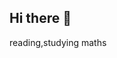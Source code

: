 ## Hi there 👋
reading,studying maths
<!--
**XieYan08242031/XieYan08242031** is a ✨ _special_ ✨ repository because its `README.md` (this file) appears on your GitHub profile.

Here are some ideas to get you started:

>study
- 🌱 I’m currently learning ...
- 👯 I’m looking to collaborate on ...
- 🤔 I’m looking for help with ...
- 💬 Ask me about ...
- 📫 How to reach me: ...
- 😄 Pronouns: ...
- ⚡ Fun fact: ...
-->
